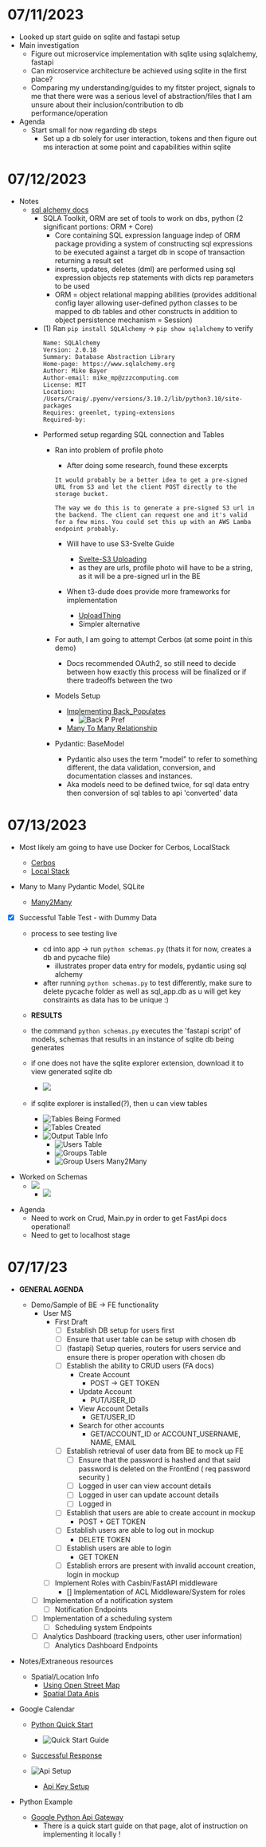 # 07/11/2023
- Looked up start guide on sqlite and fastapi setup
- Main investigation
    - Figure out microservice implementation with sqlite using sqlalchemy, fastapi
    - Can microservice architecture be achieved using sqlite in the first place?
    - Comparing my understanding/guides to my fitster project, signals to me that there were was a serious level of abstraction/files that I am unsure about their inclusion/contribution to db performance/operation
- Agenda
    - Start small for now regarding db steps
        - Set up a db solely for user interaction, tokens and then figure out ms interaction at some point and capabilities within sqlite

# 07/12/2023
- Notes
    - [sql alchemy docs](https:/.sqlalchemy.org/en/20/intro.html)
        - SQLA Toolkit, ORM are set of tools to work on dbs, python (2 significant portions: ORM + Core)
            - Core containing SQL expression language indep of ORM package providing a system of constructing sql expressions to be executed against a target db in scope of transaction returning a result set
            - inserts, updates, deletes (dml) are performed using sql expression objects rep statements with dicts rep parameters to be used
            - ORM = object relational mapping abilities (provides additional config layer allowing user-defined python classes to be mapped to db tables and other constructs in addition to object persistence mechanism = Session)
        - (1) Ran  `pip install SQLAlchemy` -> `pip show sqlalchemy` to verify
            ```
            Name: SQLAlchemy
            Version: 2.0.18
            Summary: Database Abstraction Library
            Home-page: https://www.sqlalchemy.org
            Author: Mike Bayer
            Author-email: mike_mp@zzzcomputing.com
            License: MIT
            Location: /Users/Craig/.pyenv/versions/3.10.2/lib/python3.10/site-packages
            Requires: greenlet, typing-extensions
            Required-by:
            ```
        - Performed setup regarding SQL connection and Tables
            - Ran into problem of profile photo
                * After doing some research, found these excerpts
                ```
                It would probably be a better idea to get a pre-signed URL from S3 and let the client POST directly to the storage bucket.

                The way we do this is to generate a pre-signed S3 url in the backend. The client can request one and it's valid for a few mins. You could set this up with an AWS Lamba endpoint probably.
                ```
                - Will have to use S3-Svelte Guide
                    * [Svelte-S3 Uploading](https://rodneylab.com/sveltekit-s3-compatible-storage/)
                    - as they are urls, profile photo will have to be a string, as it will be a pre-signed url in the BE

                - When t3-dude does provide more frameworks for implementation
                    - [UploadThing](https:/.uploadthing.com/solid)
                    - Simpler alternative

            - For auth, I am going to attempt Cerbos (at some point in this demo)
                - Docs recommended OAuth2, so still need to decide between how exactly this process will be finalized or if there tradeoffs between the two

            - Models Setup
                - [Implementing Back_Populates](https://stackoverflow.com/questions/39869793/when-do-i-need-to-use-sqlalchemy-back-populates)
                    - ![Back P Pref](../Images/Preference%20Towards%20Back%20Populates.png)
                - [Many To Many Relationship](https://stackoverflow.com/questions/5756559/how-to-build-many-to-many-relations-using-sqlalchemy-a-good-example)

            - Pydantic: BaseModel
                - Pydantic also uses the term "model" to refer to something different, the data validation, conversion, and documentation classes and instances.
                - Aka models need to be defined twice, for sql data entry then conversion of sql tables to api 'converted' data

# 07/13/2023
- Most likely am going to have use Docker for Cerbos, LocalStack
    - [Cerbos](https://github.com/cerbos/python-sqlalchemy-cerbos/tree/main)
    - [Local Stack](https://github.com/localstack/localstack#example)

- Many to Many Pydantic Model, SQLite
    - [Many2Many](https://www.gormanalysis.com/blog/many-to-many-relationships-in-fastapi/)

- [X] Successful Table Test - with Dummy Data

    - process to see testing live
        - cd into app -> run `python schemas.py` (thats it for now, creates a db and pycache file)
            - illustrates proper data entry for models, pydantic using sql alchemy
        - after running `python schemas.py` to test differently, make sure to delete pycache folder as well as sql_app.db as u will get key constraints as data has to be unique :)

    - __RESULTS__
    - the command `python schemas.py` executes the 'fastapi script' of models, schemas that results in an instance of sqlite db being generates
    - if one does not have the sqlite explorer extension, download it to view generated sqlite db
        - ![](../Images/SQLite_Explorer.png)
    - if sqlite explorer is installed(?), then u can view tables
        - ![Tables Being Formed](../Images/Shows_Formation_Tables.png)
        - ![Tables Created](../Images/Tables_Created_SQLite.png)
        - ![Output Table Info](../Images/Outputting_Table_Info.png)
            - ![Users Table](../Images/Users_Table.png)
            - ![Groups Table](../Images/GroupsTable.png)
            - ![Group Users Many2Many](../Images/GroupUsers_Table.png)


- Worked on Schemas
    - ![](../Images/Schema_Work.png)
        - ![](../Images/Return_JSON_via_Schemas.png)

* Agenda
    - Need to work on Crud, Main.py in order to get FastApi docs operational!
    - Need to get to localhost stage

# 07/17/23
- __GENERAL AGENDA__
    - Demo/Sample of BE -> FE functionality
        - User MS
            - First Draft
                - [ ] Establish DB setup for users first
                - [ ] Ensure that user table can be setup with chosen db
                - [ ] (fastapi) Setup queries, routers for users service and ensure there is proper operation with chosen db
                - [ ] Establish the ability to CRUD users (FA docs)
                    - Create Account
                        - POST -> GET TOKEN
                    - Update Account
                        - PUT/USER_ID
                    - View Account Details
                        - GET/USER_ID
                    - Search for other accounts
                        - GET/ACCOUNT_ID or ACCOUNT_USERNAME, NAME, EMAIL
                - [ ] Establish retrieval of user data from BE to mock up FE
                    - [ ] Ensure that the password is hashed and that said password is deleted on the FrontEnd ( req password security )
                    - [ ] Logged in user can view account details
                    - [ ] Logged in user can update account details
                    - [ ] Logged in
                - [ ] Establish that users are able to create account in mockup
                    - POST + GET TOKEN
                - [ ] Establish users are able to log out in mockup
                    - DELETE TOKEN
                - [ ] Establish users are able to login
                    - GET TOKEN
                - [ ] Establish errors are present with invalid account creation, login in mockup
            - [ ] Implement Roles with Casbin/FastAPI middleware
                - [] Implementation of ACL Middleware/System for roles
        - [ ] Implementation of a notification system
            - [ ] Notification Endpoints
        - [ ] Implementation of a scheduling system
            - [ ] Scheduling system Endpoints
        - [ ] Analytics Dashboard (tracking users, other user information)
            - [ ] Analytics Dashboard Endpoints

- Notes/Extraneous resources
    - Spatial/Location Info
        - [Using Open Street Map](https://wiki.openstreetmap.org/wiki/Using_OpenStreetMap#Web_applications)
        - [Spatial Data Apis](https://www.reddit.com/r/gis/comments/tb5rcq/what_are_some_of_your_favorite_apis_that_expose/)

- Google Calendar
    - [Python Quick Start](https://developers.google.com/calendar/api/quickstart/python)
        - ![Quick Start Guide](../imgs/PyQuickStart.png)

    - [Successful Response](../imgs/successful_response.png)

    - ![Api Setup](../imgs/successful_response.png)
        - [Api Key Setup](https://stackoverflow.com/questions/50881005/google-sheet-api-message-the-request-is-missing-a-valid-api-key)
- Python Example
    - [Google Python Api Gateway](https://github.com/googleapis/python-api-gateway)
        - There is a quick start guide on that page, alot of instruction on implementing it locally !
